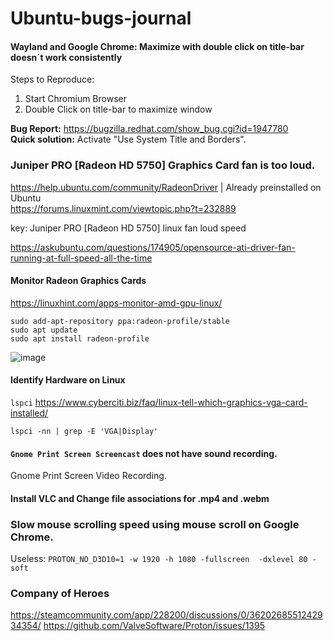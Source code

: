# Ubuntu-bugs-journal

#### Wayland and Google Chrome: Maximize with double click on title-bar doesn´t work consistently  
Steps to Reproduce:
1. Start Chromium Browser
2. Double Click on title-bar to maximize window

**Bug Report:** https://bugzilla.redhat.com/show_bug.cgi?id=1947780  
**Quick solution:** Activate "Use System Title and Borders".


### Juniper PRO [Radeon HD 5750]  Graphics Card fan is too loud.
https://help.ubuntu.com/community/RadeonDriver | Already preinstalled on Ubuntu   
https://forums.linuxmint.com/viewtopic.php?t=232889  

key: Juniper PRO [Radeon HD 5750] linux fan loud speed

https://askubuntu.com/questions/174905/opensource-ati-driver-fan-running-at-full-speed-all-the-time

#### Monitor Radeon Graphics Cards
https://linuxhint.com/apps-monitor-amd-gpu-linux/
```
sudo add-apt-repository ppa:radeon-profile/stable
sudo apt update
sudo apt install radeon-profile
```
![image](https://user-images.githubusercontent.com/21064622/166885660-0ba4d23e-0e33-4f8e-9660-1b38bd3de3f2.png)


#### Identify Hardware on Linux
`lspci`
https://www.cyberciti.biz/faq/linux-tell-which-graphics-vga-card-installed/

```
lspci -nn | grep -E 'VGA|Display'
```


#### `Gnome Print Screen Screencast` does not have sound recording.
Gnome Print Screen Video Recording.

#### Install VLC and Change file associations for  .mp4 and .webm


### Slow mouse scrolling speed using mouse scroll on Google Chrome.

Useless: `PROTON_NO_D3D10=1 -w 1920 -h 1080 -fullscreen  -dxlevel 80 -soft`
### Company of Heroes
https://steamcommunity.com/app/228200/discussions/0/3620268551242934354/
https://github.com/ValveSoftware/Proton/issues/1395
